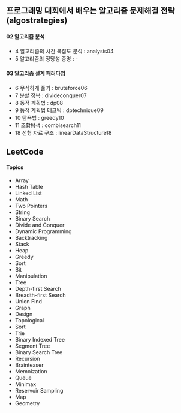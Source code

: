 ## 프로그래밍 대회에서 배우는 알고리즘 문제해결 전략 (algostrategies)

#### 02 알고리즘 분석
* 4 알고리즘의 시간 복잡도 분석 : analysis04
* 5 알고리즘의 정당성 증명 : -

#### 03 알고리즘 설계 패러다임
* 6 무식하게 풀기 : bruteforce06
* 7 분할 정복 : divideconquer07
* 8 동적 계획법 : dp08
* 9 동적 계획법 테크틱 : dptechnique09
* 10 탐욕법 : greedy10
* 11 조합탐색 : combisearch11
* 18 선형 자료 구조 : linearDataStructure18

## LeetCode

#### Topics
* Array
* Hash Table
* Linked List
* Math
* Two Pointers
* String
* Binary Search
* Divide and Conquer
* Dynamic Programming
* Backtracking
* Stack
* Heap
* Greedy
* Sort
* Bit
* Manipulation
* Tree
* Depth-first Search
* Breadth-first Search
* Union Find
* Graph
* Design
* Topological
* Sort
* Trie
* Binary Indexed Tree
* Segment Tree
* Binary Search Tree
* Recursion
* Brainteaser
* Memoization
* Queue
* Minimax
* Reservoir Sampling
* Map
* Geometry